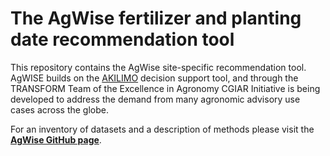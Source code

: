 # **The AgWise fertilizer and planting date recommendation tool**

This repository contains the AgWise site-specific recommendation tool. AgWISE builds on the [AKILIMO](https://github.com/IITA-AKILIMO) decision support tool, and through the TRANSFORM Team of the Excellence in Agronomy CGIAR Initiative is being developed to address the demand from many agronomic advisory use cases across the globe.

For an inventory of datasets and a description of methods please visit the [**AgWise GitHub page**](https://AgWise-eia.github.io/AgWise-generic/index.html).

